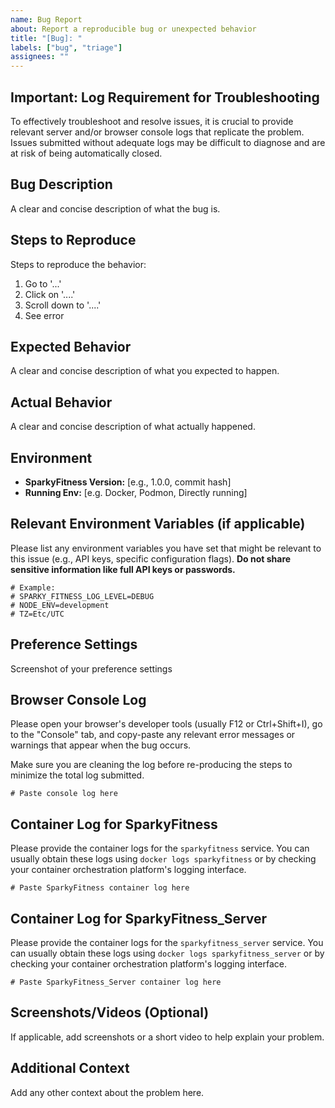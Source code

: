 ```yaml
---
name: Bug Report
about: Report a reproducible bug or unexpected behavior
title: "[Bug]: "
labels: ["bug", "triage"]
assignees: ""
---
```


## Important: Log Requirement for Troubleshooting

To effectively troubleshoot and resolve issues, it is crucial to provide relevant server and/or browser console logs that replicate the problem. Issues submitted without adequate logs may be difficult to diagnose and are at risk of being automatically closed.

## Bug Description

A clear and concise description of what the bug is.

## Steps to Reproduce

Steps to reproduce the behavior:
1. Go to '...'
2. Click on '....'
3. Scroll down to '....'
4. See error

## Expected Behavior

A clear and concise description of what you expected to happen.

## Actual Behavior

A clear and concise description of what actually happened.

## Environment

- **SparkyFitness Version:** [e.g., 1.0.0, commit hash]
- **Running Env:** [e.g. Docker, Podmon, Directly running]



## Relevant Environment Variables (if applicable)

Please list any environment variables you have set that might be relevant to this issue (e.g., API keys, specific configuration flags). **Do not share sensitive information like full API keys or passwords.**

```
# Example:
# SPARKY_FITNESS_LOG_LEVEL=DEBUG
# NODE_ENV=development
# TZ=Etc/UTC
```

## Preference Settings
Screenshot of your preference settings

## Browser Console Log

Please open your browser's developer tools (usually F12 or Ctrl+Shift+I), go to the "Console" tab, and copy-paste any relevant error messages or warnings that appear when the bug occurs.

Make sure you are cleaning the log before re-producing the steps to minimize the total log submitted.

```
# Paste console log here
```

## Container Log for SparkyFitness

Please provide the container logs for the `sparkyfitness` service. You can usually obtain these logs using `docker logs sparkyfitness` or by checking your container orchestration platform's logging interface.

```
# Paste SparkyFitness container log here
```

## Container Log for SparkyFitness_Server

Please provide the container logs for the `sparkyfitness_server` service. You can usually obtain these logs using `docker logs sparkyfitness_server` or by checking your container orchestration platform's logging interface.

```
# Paste SparkyFitness_Server container log here
```

## Screenshots/Videos (Optional)

If applicable, add screenshots or a short video to help explain your problem.

## Additional Context

Add any other context about the problem here.